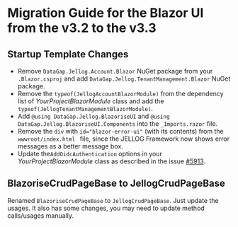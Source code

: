# Migration Guide for the Blazor UI from the v3.2 to the v3.3

## Startup Template Changes

* Remove `DataGap.Jellog.Account.Blazor` NuGet package from your `.Blazor.csproj` and add `DataGap.Jellog.TenantManagement.Blazor` NuGet package.
* Remove the ``typeof(JellogAccountBlazorModule)`` from the dependency list of *YourProjectBlazorModule* class and add the `typeof(JellogTenantManagementBlazorModule)`.
* Add `@using DataGap.Jellog.BlazoriseUI` and `@using DataGap.Jellog.BlazoriseUI.Components` into the `_Imports.razor` file.
* Remove the `div` with `id="blazor-error-ui"` (with its contents) from the `wwwroot/index.html ` file, since the JELLOG Framework now shows error messages as a better message box.
* Update the`AddOidcAuthentication` options in your *YourProjectBlazorModule* class as described in the issue [#5913](https://github.com/jellogframework/jellog/issues/5913).

## BlazoriseCrudPageBase to JellogCrudPageBase

Renamed `BlazoriseCrudPageBase` to `JellogCrudPageBase`. Just update the usages. It also has some changes, you may need to update method calls/usages manually.

